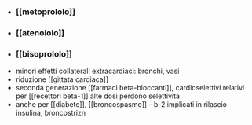 - ### [[metoprololo]]
- ### [[atenololo]]
- ### [[bisoprololo]]
- minori effetti collaterali extracardiaci: bronchi, vasi
- riduzione [[gittata cardiaca]]
- seconda generazione [[farmaci beta-bloccanti]], cardioselettivi relativi per [[recettori beta-1]] alte dosi perdono selettivita
- anche per [[diabete]], [[broncospasmo]]
		- b-2 implicati in rilascio insulina, broncostrizn